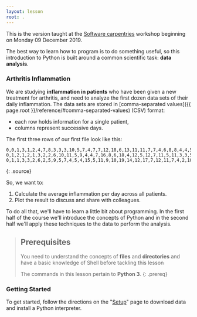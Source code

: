 ```yaml
---
layout: lesson
root: .
---
```

This is the version taught at the [Software carpentries](https://bham-carpentries.github.io/2019-12-09-bham/) workshop beginning on Monday 09 December 2019.

The best way to learn how to program is to do something useful,
so this introduction to Python is built around a common scientific task:
**data analysis**.

### Arthritis Inflammation
We are studying **inflammation in patients** who have been given a new treatment for arthritis, and
need to analyze the first dozen data sets of their daily inflammation. The data sets are stored in
[comma-separated values]({{ page.root }}/reference/#comma-separated-values) (CSV) format:

- each row holds information for a single patient,
- columns represent successive days.

The first three rows of our first file look like this:
~~~
0,0,1,3,1,2,4,7,8,3,3,3,10,5,7,4,7,7,12,18,6,13,11,11,7,7,4,6,8,8,4,4,5,7,3,4,2,3,0,0
0,1,2,1,2,1,3,2,2,6,10,11,5,9,4,4,7,16,8,6,18,4,12,5,12,7,11,5,11,3,3,5,4,4,5,5,1,1,0,1
0,1,1,3,3,2,6,2,5,9,5,7,4,5,4,15,5,11,9,10,19,14,12,17,7,12,11,7,4,2,10,5,4,2,2,3,2,2,1,1
~~~
{: .source}

So, we want to:

1. Calculate the average inflammation per day across all patients.
2. Plot the result to discuss and share with colleagues.

To do all that, we'll have to learn a little bit about programming. In the first half of the course
we'll introduce the concepts of Python and in the second half we'll apply these techniques to 
the data to perform the analysis.

> ## Prerequisites
>
> You need to understand the concepts of **files** and **directories** and have a basic knowledge
> of Shell before tackling this lesson
>
> The commands in this lesson pertain to **Python 3**.
{: .prereq}

### Getting Started
To get started, follow the directions on the "[Setup](setup/)" page to download data
and install a Python interpreter.

